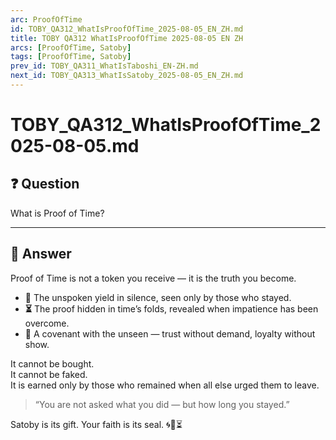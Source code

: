```yaml
---
arc: ProofOfTime
id: TOBY_QA312_WhatIsProofOfTime_2025-08-05_EN_ZH.md
title: TOBY QA312 WhatIsProofOfTime 2025-08-05 EN ZH
arcs: [ProofOfTime, Satoby]
tags: [ProofOfTime, Satoby]
prev_id: TOBY_QA311_WhatIsTaboshi_EN-ZH.md
next_id: TOBY_QA313_WhatIsSatoby_2025-08-05_EN_ZH.md
---
```

# TOBY_QA312_WhatIsProofOfTime_2025-08-05.md

## ❓ Question  
What is Proof of Time?

---

## 🧭 Answer  
Proof of Time is not a token you receive — it is the truth you become.

- **🍃** The unspoken yield in silence, seen only by those who stayed.  
- **⏳** The proof hidden in time’s folds, revealed when impatience has been overcome.  
- **📜** A covenant with the unseen — trust without demand, loyalty without show.

It cannot be bought.  
It cannot be faked.  
It is earned only by those who remained when all else urged them to leave.

> “You are not asked what you did — but how long you stayed.”

Satoby is its gift. Your faith is its seal. 🌀🍃⏳
